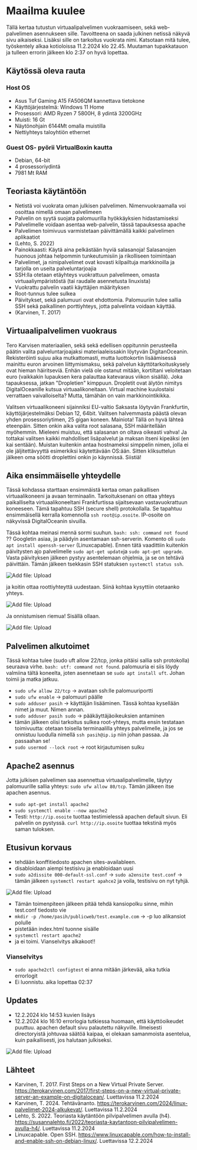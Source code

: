 # Maailma kuulee

Tällä kertaa tutustun virtuaalipalvelimen vuokraamiseen, sekä web-palvelimen asennukseen sille. Tavoitteena on saada julkinen netissä näkyvä sivu aikaiseksi. Lisäksi sille on tarkoitus vuokrata nimi. Katsotaan mitä tulee, työskentely alkaa kotioloissa 11.2.2024 klo 22.45. Muutaman tupakkatauon ja tulleen errorin jälkeen klo 2:37 on hyvä lopettaa.

## Käytössä oleva rauta
### Host OS
- Asus Tuf Gaming A15 FA506QM kannettava tietokone
- Käyttöjärjestelmä: Windows 11 Home
- Prosessori: AMD Ryzen 7 5800H, 8 ydintä 3200GHz
- Muisti: 16 Gt
- Näytönohjain 6144Mt omalla muistilla
- Nettiyhteys taloyhtiön ethernet
### Guest OS- pyörii VirtualBoxin kautta
- Debian, 64-bit
- 4 prosessoriydintä
- 7981 Mt RAM

## Teoriasta käytäntöön
- Netistä voi vuokrata oman julkisen palvelimen. Nimenvuokraamalla voi osoittaa nimellä omaan palvelimeen
- Palvelin on syytä suojata palomuurilla hyökkäyksien hidastamiseksi
- Palvelimelle voidaan asentaa web-palvelin, tässä tapauksessa apache
- Palvelimen toimivuus varmistetaan päivittämällä kaikki palvelimen aplikaatiot
- (Lehto, S. 2022)
- Painokkaasti: Käytä aina pelkästään hyviä salasanoja! Salasanojen huonous johtaa helpommin tunkeutumisiin ja rikolliseen toimintaan
- Palvelimet, ja nimipalvelimet ovat kovasti kilpailtuja markkinoilla ja tarjolla on useita palveluntarjoajia
- SSH:lla otetaan etäyhteys vuokrattuun palvelimeen, omasta virtuaaliympäristöstä (tai raudalle asennetusta linuxista)
- Vuokrattu palvelin vaatii käyttäjien määrityksen
- Root-tunnus tulee sulkea
- Päivitykset, sekä palumuuri ovat ehdottomia. Palomuuriin tulee sallia SSH sekä paikallinen porttiyhteys, jotta palvelinta voidaan käyttää.
- (Karvinen, T. 2017)

## Virtuaalipalvelimen vuokraus
Tero Karvisen materiaalien, sekä sekä edellisen oppitunnin perusteella päätin valita palveluntarjoajaksi materiaaleissakin löytyvän DigitanOceanin. Rekisteröinti sujuu aika mutkattomasti, mutta luottokortin lisäämisessä mainittu euron arvoinen liittymismaksu, sekä palvelun käyttötarkoituskysely ovat hieman häiritseviä. Enhän vielä ole ostanut mitään, kortiltani veloitetaan euro (vaikkakin lupauksen kera palauttaa katevaraus viikon sisällä). Joka tapauksessa, jatkan "Dropletien" kimppuun. Dropletit ovat älytön nimitys DigitalOceanille kutsua virtuaalikoneitaan. Virtual machine kuulostaisi verrattaen vaivalloiselta? Mutta, tämähän on vain markkinointikikka.

Valitsen virtuaalikoneeni sijainniksi EU-valtio Saksasta löytyvän Frankfurtin, käyttöjärjestelmäksi Debian 12, 64bit. Valitsen halvemmasta päästä olevan yhden prosessoriytimen, 25 gigan koneen. Mainiota! Tällä on hyvä lähteä eteenpäin. Sitten onkin aika valita root salasana, SSH määritellään myöhemmin. Mieleeni muistuu, että salasanan on oltava oikeasti vahva! Ja tottakai valitsen kaikki mahdolliset lisäpalvelut ja maksan itseni kipeäksi (en kai sentään). Muistan kuitenkin antaa hostnameksi simppelin nimen, jolla ei ole jäljitettävyyttä esimerkiksi käytettävään OS:ään. Sitten kliksuttelun jälkeen oma söötti droplettini onkin jo käynnissä. Siistiä!

## Aika ensimmäiselle yhteydelle
Tässä kohdassa starttaan ensimmäistä kertaa oman paikallisen virtuaalikoneeni ja avaan terminaalin. Tarkoituksenani on ottaa yhteys paikalliselta virtuaalikoneeltani Frankfurtissa sijaitsevaan vastavuokrattuun koneeseen. Tämä tapahtuu SSH (secure shell) protokollalla. Se tapahtuu ensimmäisellä kerralla komennolla `ssh root@ip.osoite`. IP-osoite on näkyvissä DigitalOceanin sivuilla.

Tässä kohtaa meinasi mennä sormi suuhun. `bash: ssh: command not found` ?? Googletin asiaa, ja päädyin asentamaan ssh-serverin. Komento oli `sudo apt install openssh-server` (Linuxcapable). Ennen tätä vaadittiin kuitenkin päivitysten ajo palvelimelle `sudo apt-get update`ja `sudo apt-get upgrade`. Vasta päivityksen jälkeen pystyy asentelemaan ohjelmia, ja se on tehtävä päivittäin. Tämän jälkeen tsekkasin SSH statuksen `systemctl status ssh`.

![Add file: Upload](h4_ssh_root.png)

ja koitin ottaa roottiyhteyttä uudestaan. Siinä kohtaa kysyttiin otetaanko yhteys.

![Add file: Upload](h4_ssh_connected.png)

Ja onnistumisen riemua! Sisällä ollaan.

![Add file: Upload](h4_ssh_status.png)

## Palvelimen alkutoimet
Tässä kohtaa tulee (sudo uft allow 22/tcp, jonka pitäisi sallia ssh protokolla) seuraava virhe. `bash: utf: command not found`. palomuuria ei siis löydy valmiina tältä koneelta, joten asennetaan se `sudo apt install uft`. Johan toimii ja matka jatkuu.
- `sudo ufw allow 22/tcp` -> avataan ssh:lle palomuuriportti
- `sudo ufw enable` -> palomuuri päälle 
- `sudo adduser pasih` -> käyttäjän lisääminen. Tässä kohtaa kysellään nimet ja muut. Nimen annan.
- `sudo adduser pasih sudo` -> pääkäyttäjäoikeuksien antaminen
- tämän jälkeen olisi tarkoitus sulkea root-yhteys, mutta ensin testataan toimivuutta: otetaan toisella terminaalilla yhteys palvelimelle, ja jos se onnistuu luodulla nimellä `ssh pasih@ip.ip` niin johan passaa. Ja passaahan se!
- `sudo usermod --lock root` -> root kirjautumisen sulku

## Apache2 asennus
Jotta julkisen palvelimen saa asennettua virtuaalipalvelimelle, täytyy palomuurille sallia yhteys: `sudo ufw allow 80/tcp`. Tämän jälkeen itse apachen asennus.
- `sudo apt-get install apache2`
- `sudo systemctl enable --now apache2`
- Testi: `http://ip.osoite` tuottaa testimielessä apachen default sivun. Eli palvelin on pystyssä. `curl http://ip.osoite` tuottaa tekstinä myös saman tuloksen.

## Etusivun korvaus
- tehdään konffitiedosto apachen sites-availableen.
- disabloidaan aiempi testisivu ja enabloidaan uusi
- `sudo a2dissite 000-default-ssl.conf` -> `sudo a2ensite test.conf` -> tämän jälkeen `systemctl restart apahce2` ja voila, testisivu on nyt tyhjä.

![Add file: Upload](h4_apache_test.png)

- Tämän toimenpiteen jälkeen pitää tehdä kansiopolku sinne, mihin test.conf tiedosto vie
- `mkdir -p /home/pasih/publicweb/test.example.com` -> -p luo alikansiot polulle
- pistetään index.html tuonne sisälle
- `systemctl restart apache2`
- ja ei toimi. Vianselvitys alkakoot!!
### Vianselvitys
- `sudo apache2ctl configtest` ei anna mitään järkevää, aika  tutkia errorlogit
- Ei luonnistu. aika lopettaa 02:37


## Updates
- 12.2.2024 klo 14:53 kuvien lisäys
- 12.2.2024 klo 16:10 errorlogia tutkiessa huomaan, että käyttöoikeudet puuttuu. apachen default sivu palautettu näkyville. Ilmeisesti directoryistä johtuvaa säätöä kaipaa, ei olekaan samanmoista asentelua, kuin paikallisesti, jos halutaan julkiseksi.

![Add file: Upload](h4_apache_errorlog.png)

## Lähteet
- Karvinen, T. 2017. First Steps on a New Virtual Private Server. https://terokarvinen.com/2017/first-steps-on-a-new-virtual-private-server-an-example-on-digitalocean/. Luettavissa 11.2.2024
- Karvinen, T. 2024. Tehtävänanto. https://terokarvinen.com/2024/linux-palvelimet-2024-alkukevat/. Luettavissa 11.2.2024
- Lehto, S. 2022. Teoriasta käytäntöön pilvipalvelimen avulla (h4). https://susannalehto.fi/2022/teoriasta-kaytantoon-pilvipalvelimen-avulla-h4/. Luettavissa 11.2.2024
- Linuxcapable. Open SSH. https://www.linuxcapable.com/how-to-install-and-enable-ssh-on-debian-linux/. Luettavissa 12.2.2024


